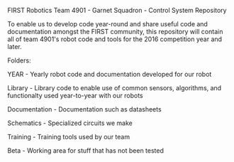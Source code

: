 FIRST Robotics Team 4901 - Garnet Squadron - Control System Repository

To enable us to develop code year-round and share useful code and documentation amongst the FIRST community, this repository will contain all of team 4901's robot code and tools for the 2016 competition year and later. 

Folders:

YEAR - Yearly robot code and documentation developed for our robot

Library - Library code to enable use of common sensors, algorithms, and functionalty used year-to-year with our robots

Documentation - Documentation such as datasheets

Schematics - Specialized circuits we make

Training - Training tools used by our team

Beta - Working area for stuff that has not been tested
